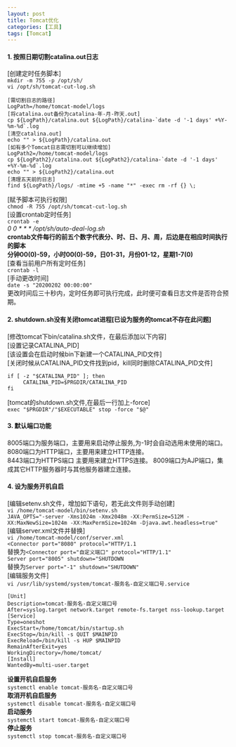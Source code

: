 ```yaml
---
layout: post
title: Tomcat优化
categories: [工具]
tags: [Tomcat]
---
```

#### 1. 按照日期切割catalina.out日志  
[创建定时任务脚本]  
`mkdir -m 755 -p /opt/sh/`  
`vi /opt/sh/tomcat-cut-log.sh`
<!-- more -->
```
[需切割日志的路径]
LogPath=/home/tomcat-model/logs
[将catalina.out备份为catalina-年-月-昨天.out]
cp ${LogPath}/catalina.out ${LogPath}/catalina-`date -d '-1 days' +%Y-%m-%d`.log
[清空catalina.out]
echo "" > ${LogPath}/catalina.out
[如有多个Tomcat日志需切割可以继续增加]
LogPath2=/home/tomcat-model/logs
cp ${LogPath2}/catalina.out ${LogPath2}/catalina-`date -d '-1 days' +%Y-%m-%d`.log
echo "" > ${LogPath2}/catalina.out
[清理五天前的日志]
find ${LogPath}/logs/ -mtime +5 -name "*" -exec rm -rf {} \;
```
[赋予脚本可执行权限]  
`chmod -R 755 /opt/sh/tomcat-cut-log.sh`  
[设置crontab定时任务]  
`crontab -e`  
_0 0 * * * /opt/sh/auto-deal-log.sh_  
**crontab文件每行的前五个数字代表分、时、日、月、周，后边是在相应时间执行的脚本**  
**分钟00(0)-59，小时00(0)-59，日01-31，月份01-12，星期1-7(0)**  
[查看当前用户所有定时任务]  
`crontab -l`  
[手动更改时间]  
`date -s "20200202 00:00:00"`  
更改时间后三十秒内，定时任务即可执行完成，此时便可查看日志文件是否符合预期。  
#### 2. shutdown.sh没有关闭tomcat进程[已设为服务的tomcat不存在此问题]  
[修改tomcat下bin/catalina.sh文件，在最后添加以下内容]  
[设置记录CATALINA_PID]  
[该设置会在启动时候bin下新建一个CATALINA_PID文件]  
[关闭时候从CATALINA_PID文件找到pid，kill同时删除CATALINA_PID文件]  
```
if [ -z "$CATALINA_PID" ]; then
     CATALINA_PID=$PRGDIR/CATALINA_PID
fi
```
[tomcat的shutdown.sh文件,在最后一行加上-force]  
`exec "$PRGDIR"/"$EXECUTABLE" stop -force "$@"`  
#### 3. 默认端口功能  
8005端口为服务端口，主要用来启动停止服务,为-1时会自动选用未使用的端口。  
8080端口为HTTP端口，主要用来建立HTTP连接。  
8443端口为HTTPS端口  主要用来建立HTTPS连接。
8009端口为AJP端口，集成其它HTTP服务器时与其他服务器建立连接。  
#### 4. 设为服务开机自启
[编辑setenv.sh文件，增加如下语句，若无此文件则手动创建]  
`vi /home/tomcat-model/bin/setenv.sh`  
`JAVA_OPTS="-server -Xms1024m -Xmx2048m -XX:PermSize=512M -XX:MaxNewSize=1024m -XX:MaxPermSize=1024m -Djava.awt.headless=true"`  
[编辑server.xml文件并替换]  
`vi /home/tomcat-model/conf/server.xml`  
`<Connector port="8080" protocol="HTTP/1.1`  
替换为`<Connector port="自定义端口" protocol="HTTP/1.1"`  
`Server port="8005" shutdown="SHUTDOWN`  
替换为`Server port="-1" shutdown="SHUTDOWN"`  
[编辑服务文件]  
`vi /usr/lib/systemd/system/tomcat-服务名-自定义端口号.service`  
```
[Unit]
Description=tomcat-服务名-自定义端口号
After=syslog.target network.target remote-fs.target nss-lookup.target
[Service]
Type=oneshot
ExecStart=/home/tomcat/bin/startup.sh
ExecStop=/bin/kill -s QUIT $MAINPID
ExecReload=/bin/kill -s HUP $MAINPID
RemainAfterExit=yes
WorkingDirectory=/home/tomcat/
[Install]
WantedBy=multi-user.target
```
**设置开机自启服务**  
`systemctl enable tomcat-服务名-自定义端口号`  
**取消开机自启服务**  
`systemctl disable tomcat-服务名-自定义端口号`  
**启动服务**  
`systemctl start tomcat-服务名-自定义端口号`  
**停止服务**  
`systemctl stop tomcat-服务名-自定义端口号`  
